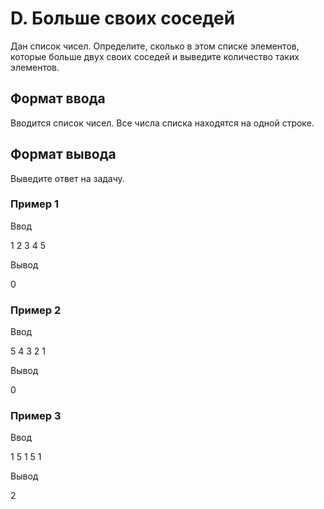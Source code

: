 # D. Больше своих соседей

Дан список чисел. Определите, сколько в этом списке элементов, которые больше двух своих соседей и выведите количество таких элементов.

## Формат ввода

Вводится список чисел. Все числа списка находятся на одной строке.

## Формат вывода

Выведите ответ на задачу.

### Пример 1

Ввод

1 2 3 4 5

Вывод

0

### Пример 2

Ввод

5 4 3 2 1

Вывод

0

### Пример 3

Ввод

1 5 1 5 1

Вывод

2
